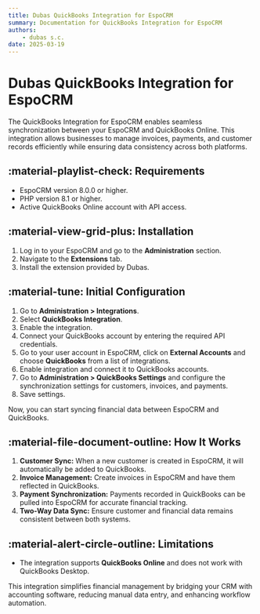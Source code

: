 ```yaml
---
title: Dubas QuickBooks Integration for EspoCRM
summary: Documentation for QuickBooks Integration for EspoCRM
authors:
    - dubas s.c.
date: 2025-03-19
---
```

# Dubas QuickBooks Integration for EspoCRM
<!-- ![QuickBooks Integration](../../images/quickbooks.png) -->

The QuickBooks Integration for EspoCRM enables seamless synchronization between your EspoCRM and QuickBooks Online. This integration allows businesses to manage invoices, payments, and customer records efficiently while ensuring data consistency across both platforms.

## :material-playlist-check: Requirements
- EspoCRM version 8.0.0 or higher.
- PHP version 8.1 or higher.
- Active QuickBooks Online account with API access.

## :material-view-grid-plus: Installation
1. Log in to your EspoCRM and go to the **Administration** section.
2. Navigate to the **Extensions** tab.
3. Install the extension provided by Dubas.

## :material-tune: Initial Configuration
1. Go to **Administration > Integrations**.
2. Select **QuickBooks Integration**.
3. Enable the integration.
4. Connect your QuickBooks account by entering the required API credentials.
5. Go to your user account in EspoCRM, click on **External Accounts** and choose **QuickBooks** from a list of integrations.
6. Enable integration and connect it to QuickBooks accounts.
7. Go to **Administration > QuickBooks Settings** and configure the synchronization settings for customers, invoices, and payments.
8. Save settings.

Now, you can start syncing financial data between EspoCRM and QuickBooks.

## :material-file-document-outline: How It Works
1. **Customer Sync:** When a new customer is created in EspoCRM, it will automatically be added to QuickBooks.
2. **Invoice Management:** Create invoices in EspoCRM and have them reflected in QuickBooks.
3. **Payment Synchronization:** Payments recorded in QuickBooks can be pulled into EspoCRM for accurate financial tracking.
4. **Two-Way Data Sync:** Ensure customer and financial data remains consistent between both systems.

## :material-alert-circle-outline: Limitations
- The integration supports **QuickBooks Online** and does not work with QuickBooks Desktop.

This integration simplifies financial management by bridging your CRM with accounting software, reducing manual data entry, and enhancing workflow automation.

